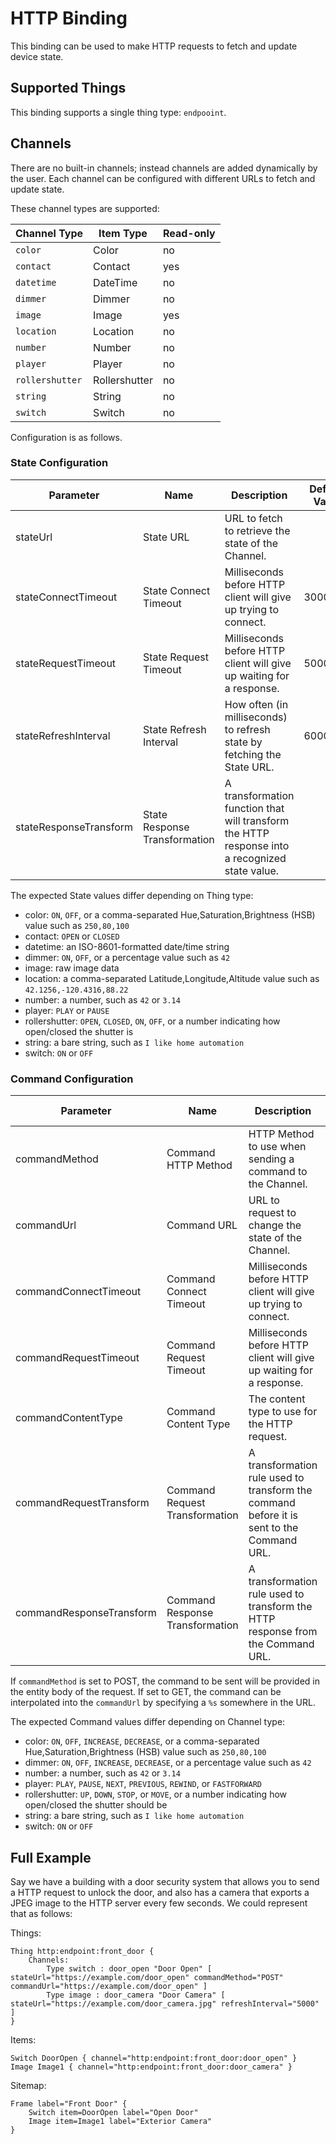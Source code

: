 # HTTP Binding

This binding can be used to make HTTP requests to fetch and update device state.

## Supported Things

This binding supports a single thing type: `endpooint`.

## Channels

There are no built-in channels; instead channels are added dynamically by the user.  Each channel can be configured with different URLs to fetch and update state.

These channel types are supported:

| Channel Type    | Item Type     | Read-only |
|-----------------|---------------|-----------|
| `color`         | Color         | no        |
| `contact`       | Contact       | yes       |
| `datetime`      | DateTime      | no        |
| `dimmer`        | Dimmer        | no        |
| `image`         | Image         | yes       |
| `location`      | Location      | no        |
| `number`        | Number        | no        |
| `player`        | Player        | no        |
| `rollershutter` | Rollershutter | no        |
| `string`        | String        | no        |
| `switch`        | Switch        | no        |

  
Configuration is as follows.

### State Configuration

| Parameter              | Name                          | Description                                                                                    | Default Value |
|------------------------|-------------------------------|------------------------------------------------------------------------------------------------|---------------|
| stateUrl               | State URL                     | URL to fetch to retrieve the state of the Channel.                                             |               |
| stateConnectTimeout    | State Connect Timeout         | Milliseconds before HTTP client will give up trying to connect.                                | 3000ms        |
| stateRequestTimeout    | State Request Timeout         | Milliseconds before HTTP client will give up waiting for a response.                           | 5000ms        |
| stateRefreshInterval   | State Refresh Interval        | How often (in milliseconds) to refresh state by fetching the State URL.                        | 60000ms       |
| stateResponseTransform | State Response Transformation | A transformation function that will transform the HTTP response into a recognized state value. |               |

The expected State values differ depending on Thing type:

* color: `ON`, `OFF`, or a comma-separated Hue,Saturation,Brightness (HSB) value such as `250,80,100`
* contact: `OPEN` or `CLOSED`
* datetime: an ISO-8601-formatted date/time string
* dimmer: `ON`, `OFF`, or a percentage value such as `42`
* image: raw image data
* location: a comma-separated Latitude,Longitude,Altitude value such as `42.1256,-120.4316,88.22`
* number: a number, such as `42` or `3.14`
* player: `PLAY` or `PAUSE`
* rollershutter: `OPEN`, `CLOSED`, `ON`, `OFF`, or a number indicating how open/closed the shutter is
* string: a bare string, such as `I like home automation`
* switch: `ON` or `OFF`

### Command Configuration

| Parameter                | Name                            | Description                                                                               | Default Value             |
|--------------------------|---------------------------------|-------------------------------------------------------------------------------------------|---------------------------|
| commandMethod            | Command HTTP Method             | HTTP Method to use when sending a command to the Channel.                                 | POST                      |
| commandUrl               | Command URL                     | URL to request to change the state of the Channel.                                        |                           |
| commandConnectTimeout    | Command Connect Timeout         | Milliseconds before HTTP client will give up trying to connect.                           | 3000ms        |
| commandRequestTimeout    | Command Request Timeout         | Milliseconds before HTTP client will give up waiting for a response.                      | 5000ms        |
| commandContentType       | Command Content Type            | The content type to use for the HTTP request.                                             | text/plain; charset=utf-8 |
| commandRequestTransform  | Command Request Transformation  | A transformation rule used to transform the command before it is sent to the Command URL. |                           |
| commandResponseTransform | Command Response Transformation | A transformation rule used to transform the HTTP response from the Command URL.           |                           |

If `commandMethod` is set to POST, the command to be sent will be provided in the entity body of the request.  If set to GET, the command can be interpolated into the `commandUrl` by specifying a `%s` somewhere in the URL.

The expected Command values differ depending on Channel type:

* color: `ON`, `OFF`, `INCREASE`, `DECREASE`, or a comma-separated Hue,Saturation,Brightness (HSB) value such as `250,80,100`
* dimmer: `ON`, `OFF`, `INCREASE`, `DECREASE`, or a percentage value such as `42`
* number: a number, such as `42` or `3.14`
* player: `PLAY`, `PAUSE`, `NEXT`, `PREVIOUS`, `REWIND`, or `FASTFORWARD`
* rollershutter: `UP`, `DOWN`, `STOP`, or `MOVE`, or a number indicating how open/closed the shutter should be
* string: a bare string, such as `I like home automation`
* switch: `ON` or `OFF`

## Full Example

Say we have a building with a door security system that allows you to send a HTTP request to unlock the door, and also has a camera that exports a JPEG image to the HTTP server every few seconds.  We could represent that as follows:

Things:

```
Thing http:endpoint:front_door {
    Channels:
        Type switch : door_open "Door Open" [ stateUrl="https://example.com/door_open" commandMethod="POST" commandUrl="https://example.com/door_open" ]
        Type image : door_camera "Door Camera" [ stateUrl="https://example.com/door_camera.jpg" refreshInterval="5000" ]
}
```

Items:

```
Switch DoorOpen { channel="http:endpoint:front_door:door_open" }
Image Image1 { channel="http:endpoint:front_door:door_camera" }
```

Sitemap:

```
Frame label="Front Door" {
    Switch item=DoorOpen label="Open Door"
    Image item=Image1 label="Exterior Camera"
}
```
